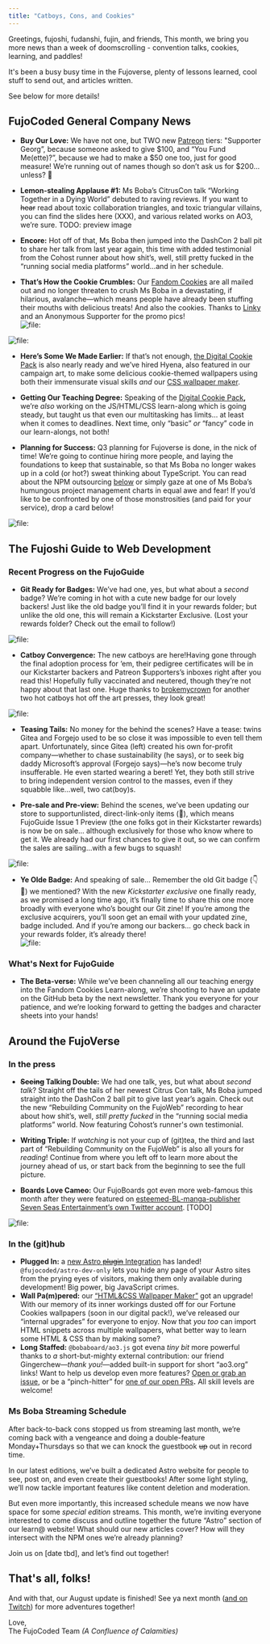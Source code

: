 ```yaml
---
title: "Catboys, Cons, and Cookies"
---
```


Greetings, fujoshi, fudanshi, fujin, and friends,
This month, we bring you more news than a week of doomscrolling - convention talks, cookies, learning, and paddles!

It's been a busy busy time in the Fujoverse, plenty of lessons learned, cool stuff to send out, and articles written. 

See below for more details!


## FujoCoded General Company News

- **Buy Our Love:** We have not one, but TWO new [Patreon](https://www.patreon.com/c/fujocoded%20) tiers: "Supporter Georg”, because someone asked to give $100, and “You Fund Me(ette)?”, because we had to make a $50 one too, just for good measure\! We’re running out of names though so don’t ask us for $200… unless? 👀  
- **Lemon-stealing Applause \#1:** Ms Boba’s CitrusCon talk “Working Together in a Dying World” debuted to raving reviews. If you want to ~~hear~~ read about toxic collaboration triangles, and toxic triangular villains, you can find the slides here (XXX), and various related works on AO3, we’re sure.  TODO: preview image

- **Encore:** Hot off of that, Ms Boba then jumped into the DashCon 2 ball pit to share her talk from last year again, this time with added testimonial from the Cohost runner about how shit’s, well, still pretty fucked in the “running social media platforms” world…and in her schedule. 

- **That’s How the Cookie Crumbles:** Our [Fandom Cookies](https://store.fujocoded.com/) are all mailed out and no longer threaten to crush Ms Boba in a devastating, if hilarious, avalanche—which means people have already been stuffing their mouths with delicious treats\! And also the cookies. Thanks to [Linky](https://blorbo.social/@linky/114880930048195252) and an Anonymous Supporter for the promo pics\!   
![file:](./images/cookies1.png)

![file:](./images/cookies2.png)

- **Here’s Some We Made Earlier:** If that’s not enough, [the Digital Cookie Pack](https://store.fujocoded.com/products/other/fandom-cookies-digital-items-pack) is also nearly ready and we’ve hired Hyena, also featured in our campaign art, to make some delicious cookie-themed wallpapers using both their immensurate visual skills *and* our [CSS wallpaper maker](https://github.com/FujoWebDev/wallpaper-maker).

- **Getting Our Teaching Degree:** Speaking of the [Digital Cookie Pack](https://store.fujocoded.com/products/other/fandom-cookies-digital-items-pack)**,** we’re *also* working on the JS/HTML/CSS learn-along which is going steady, but taught us that even our multitasking has limits… at least when it comes to deadlines. Next time, only “basic” *or* “fancy” code in our learn-alongs, not both\!

- **Planning for Success:** Q3 planning for Fujoverse is done, in the nick of time\! We’re going to continue hiring more people, and laying the foundations to keep that sustainable, so that Ms Boba no longer wakes up in a cold (or hot?) sweat thinking about TypeScript. You can read about the NPM outsourcing [below](#FujoCoded-BackerKit-Fulfillment-Progress:-Recent) or simply gaze at one of Ms Boba’s humungous project management charts in equal awe and fear\! If you’d like to be confronted by one of those monstrosities (and paid for your service), drop a card below\! 

![file:](./images/chart.png)



## The Fujoshi Guide to Web Development

### Recent Progress on the FujoGuide

- **Git Ready for Badges:** We’ve had one, yes, but what about a *second* badge? We’re coming in hot with a cute new badge for our lovely backers\! Just like the old badge you’ll find it in your rewards folder; but unlike the old one, this will remain a Kickstarter Exclusive. (Lost your rewards folder? Check out the email to follow\!)

![file:](./images/git_preview_badge.png)

- **Catboy Convergence:** The new catboys are here\!Having gone through the final adoption process for ‘em, their pedigree certificates will be in our Kickstarter backers and Patreon $upporters’s inboxes right after you read this\! Hopefully fully vaccinated and neutered, though they’re not happy about that last one. Huge thanks to [brokemycrown](https://www.fujoweb.dev/team/brokemycrown) for another two hot catboys hot off the art presses, they look great\!

![file:](./images/catboys.png)

- **Teasing Tails:** No money for the behind the scenes? Have a tease: twins Gitea and Forgejo used to be so close it was impossible to even tell them apart. Unfortunately, since Gitea (left) created his own for-profit company—whether to chase sustainability (he says), or to seek big daddy Microsoft’s approval (Forgejo says)—he’s now become truly insufferable. He even started wearing a beret\! Yet, they both still strive to bring independent version control to the masses, even if they squabble like…well, two cat(boy)s.

- **Pre-sale and Pre-view:** Behind the scenes, we’ve been updating our store to supportunlisted, direct-link-only items (👀), which means FujoGuide Issue 1 Preview (the one folks got in their Kickstarter rewards) is now be on sale… although exclusively for those who know where to get it. We already had our first chances to give it out, so we can confirm the sales are sailing…with a few bugs to squash\!

![file:](./images/fujoguide_preview.png)

- **Ye Olde Badge:** And speaking of sale… Remember the old Git badge (👇👀) we mentioned? With the new *Kickstarter exclusive* one finally ready, as we promised a long time ago, it’s finally time to share this one more broadly with everyone who’s bought our Git zine\! If you’re among the exclusive acquirers, you’ll soon get an email with your updated zine, badge included. And if you’re among our backers… go check back in your rewards folder, it’s already there\!  
![file:](./images/old_git_badge.png)

### What's Next for FujoGuide 
- **The Beta-verse:** While we’ve been channeling all our teaching energy into the Fandom Cookies Learn-along, we’re shooting to have an update on the GitHub beta by the next newsletter. Thank you everyone for your patience, and we’re looking forward to getting the badges and character sheets into your hands\!



## Around the FujoVerse

### In the press

- **~~Seeing~~ Talking Double:** We had one talk, yes, but what about *second talk*? Straight off the tails of her newest Citrus Con talk, Ms Boba jumped straight into the DashCon 2 ball pit to give last year’s again. Check out the new “Rebuilding Community on the FujoWeb” recording to hear about how shit’s, well, *still pretty fucked* in the “running social media platforms” world. Now featuring Cohost’s runner's own testimonial. 

- **Writing Triple:** If *watching* is not your cup of (git)tea, the third and last part of “Rebuilding Community on the FujoWeb” is also all yours for *reading*\! Continue from where you left off to learn more about the journey ahead of us, or start back from the beginning to see the full picture.

- **Boards Love Cameo:** Our FujoBoards got even more web-famous this month after they were featured on [esteemed-BL-manga-publisher Seven Seas Entertainment’s own Twitter account](https://x.com/fujoc0ded/status/1952809772983755012). \[TODO\]

![file:](./images/paddle.png)

### In the (git)hub

- **Plugged In:** a [new Astro ~~plugin~~ Integration](https://github.com/FujoWebDev/fujocoded-plugins/tree/main/astro-dev-only) has landed\! `@fujocoded/astro-dev-only` lets you hide any page of your Astro sites from the prying eyes of visitors, making them only available during development\! Big power, big JavaScript crimes.  
- **Wall Pa(m)pered:** our [“HTML\&CSS Wallpaper Maker”](https://github.com/FujoWebDev/wallpaper-maker) got an upgrade\! With our memory of its inner workings dusted off for our Fortune Cookies wallpapers (soon in our digital pack\!), we’ve released our “internal upgrades” for everyone to enjoy. Now that *you too* can import HTML snippets across multiple wallpapers, what better way to learn some HTML & CSS than by making some?  
- **Long Staffed:** `@bobaboard/ao3.js` got evena *tiny bit* more powerful thanks to *a* short-but-mighty external contribution: our friend Gingerchew—*thank you\!*—added built-in support for short “ao3.org” links\! Want to help us develop even more features? [Open or grab an issue](https://github.com/FujoWebDev/AO3.js/), or be a “pinch-hitter” for [one of our open PRs](https://github.com/FujoWebDev/AO3.js/pulls?q=is:open+is:pr+label:%22%E2%9A%BE+Needs+Pinch+Hitter%22)**.** All skill levels are welcome\!

### Ms Boba Streaming Schedule

After back-to-back cons stopped us from streaming last month, we’re coming back with a vengeance and doing a double-feature Monday+Thursdays so that we can knock the guestbook ~~up~~ out in record time. 

In our latest editions, we’ve built a dedicated Astro website for people to see, post on, and even create their guestbooks\! After some light styling, we’ll now tackle important features like content deletion and moderation.

But even more importantly, this increased schedule means we now have space for some *special edition* streams. This month, we’re inviting everyone interested to come discuss and outline together the future “Astro” section of our learn@ website\! What should our new articles cover? How will they intersect with the NPM ones we’re already planning?

Join us on \[date tbd\], and let’s find out together\!


## That's all, folks!

And with that, our August update is finished! See ya next month ([and on
Twitch](https://www.twitch.tv/essentialrandomness)) for more adventures
together!

Love,<br /> The FujoCoded Team _(A Confluence of Calamities)_
